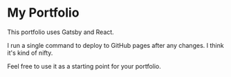 # My Portfolio

This portfolio uses Gatsby and React.

I run a single command to deploy to GitHub pages after any changes. I think it's kind of nifty.

Feel free to use it as a starting point for your portfolio.
